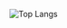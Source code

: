 ![Top Langs](https://github-readme-stats.vercel.app/api/top-langs/?username=DevRadion&layout=compact)
